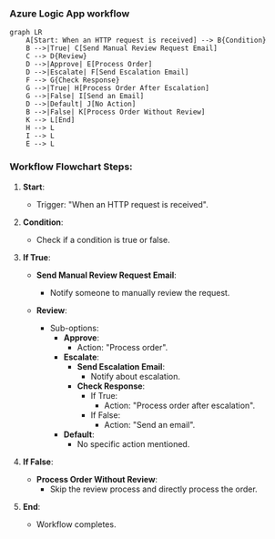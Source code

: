 ### Azure Logic App workflow

```mermaid
graph LR
    A[Start: When an HTTP request is received] --> B{Condition}
    B -->|True| C[Send Manual Review Request Email]
    C --> D{Review}
    D -->|Approve| E[Process Order]
    D -->|Escalate| F[Send Escalation Email]
    F --> G{Check Response}
    G -->|True| H[Process Order After Escalation]
    G -->|False| I[Send an Email]
    D -->|Default| J[No Action]
    B -->|False| K[Process Order Without Review]
    K --> L[End]
    H --> L
    I --> L
    E --> L
```

### Workflow Flowchart Steps:

1. **Start**:
   - Trigger: "When an HTTP request is received".

2. **Condition**:
   - Check if a condition is true or false.

3. **If True**:
   - **Send Manual Review Request Email**:
     - Notify someone to manually review the request.

   - **Review**:
     - Sub-options:
       - **Approve**:
         - Action: "Process order".
       - **Escalate**:
         - **Send Escalation Email**:
           - Notify about escalation.
         - **Check Response**:
           - If True:
             - Action: "Process order after escalation".
           - If False:
             - Action: "Send an email".
       - **Default**:
         - No specific action mentioned.

4. **If False**:
   - **Process Order Without Review**:
     - Skip the review process and directly process the order.

5. **End**:
   - Workflow completes.

